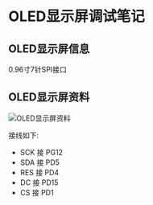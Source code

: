 # OLED显示屏调试笔记

## OLED显示屏信息

0.96寸7针SPI接口

## OLED显示屏资料

![OLED显示屏资料](https://telesky.yuque.com/bdys8w/01/lw9nqcxkk0hffiuz)

接线如下:

- SCK 接 PG12
- SDA 接 PD5
- RES 接 PD4
- DC 接 PD15
- CS 接 PD1
